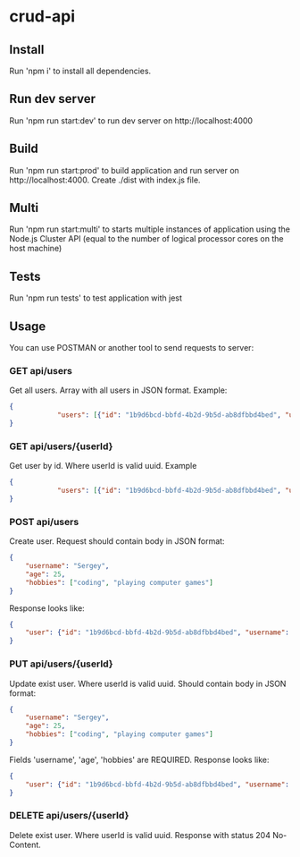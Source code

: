 # crud-api

## Install
Run 'npm i' to install all dependencies.

## Run dev server
Run 'npm run start:dev' to run dev server on http://localhost:4000

## Build
Run 'npm run start:prod' to build application and run server on http://localhost:4000. Create ./dist with index.js file.

## Multi
Run 'npm run start:multi' to  starts multiple instances of  application using the Node.js Cluster API (equal to the number of logical processor cores on the host machine)

## Tests
Run 'npm run tests' to test application with jest

## Usage
You can use POSTMAN or another tool to send requests to server:

### GET api/users
Get all users. Array with all users in JSON format.
Example:
```json
{
            "users": [{"id": "1b9d6bcd-bbfd-4b2d-9b5d-ab8dfbbd4bed", "username": "Sergey", "age": 25, "hobbies": ["coding", "playing computer games"]}]
}
```

### GET api/users/{userId}
Get user by id. Where userId is valid uuid.
Example 
```json
{
            "users": [{"id": "1b9d6bcd-bbfd-4b2d-9b5d-ab8dfbbd4bed", "username": "Sergey", "age": 25, "hobbies": ["coding", "playing computer games"]}]
}
```

### POST api/users
Create user. Request should contain body in JSON format:
```json
{
    "username": "Sergey",
    "age": 25,
    "hobbies": ["coding", "playing computer games"]
}
```
Response looks like: 
```json
{
    "user": {"id": "1b9d6bcd-bbfd-4b2d-9b5d-ab8dfbbd4bed", "username": "Sergey", "age": 25, "hobbies": ["coding", "playing computer games"]}
}
```

### PUT api/users/{userId}
Update exist user. Where userId is valid uuid. Should contain body in JSON format:
```json
{
    "username": "Sergey",
    "age": 25,
    "hobbies": ["coding", "playing computer games"]
}
```
Fields 'username', 'age', 'hobbies' are REQUIRED.
Response looks like:
```json
{
    "user": {"id": "1b9d6bcd-bbfd-4b2d-9b5d-ab8dfbbd4bed", "username": "Sergey", "age": 25, "hobbies": ["coding", "playing computer games"]}
}
```

### DELETE api/users/{userId}
Delete exist user. Where userId is valid uuid.
Response with status 204 No-Content.
